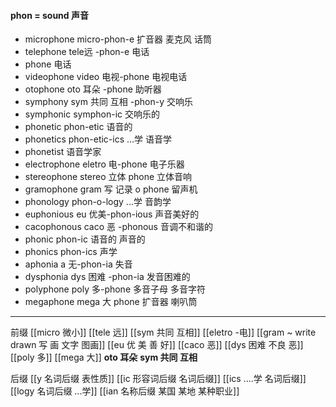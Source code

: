 #### phon = sound 声音

- microphone micro-phon-e 扩音器 麦克风 话筒
- telephone tele远 -phon-e 电话
- phone 电话
- videophone video 电视-phone 电视电话
- otophone oto 耳朵 -phone 助听器
- symphony sym 共同 互相 -phon-y 交响乐 
- symphonic  symphon-ic 交响乐的
- phonetic phon-etic 语音的
- phonetics phon-etic-ics ...学 语音学
- phonetist 语音学家
- electrophone eletro 电-phone 电子乐器
- stereophone stereo 立体 phone 立体音响
- gramophone gram 写 记录 o phone 留声机
- phonology phon-o-logy ...学 音韵学
- euphonious eu 优美-phon-ious 声音美好的
- cacophonous caco 恶 -phonous 音调不和谐的
- phonic phon-ic 语音的 声音的
- phonics phon-ics 声学
- aphonia a 无-phon-ia  失音
- dysphonia dys 困难 -phon-ia 发音困难的
- polyphone poly 多-phone 多音子母 多音字符 
- megaphone  mega 大 phone  扩音器 喇叭筒

---
前缀
[[micro 微小]]
[[tele 远]]
[[sym 共同 互相]]
[[eletro -电]]
[[gram ~ write drawn 写 画 文字 图画]]
[[eu 优 美 善 好]]
[[caco 恶]]
[[dys 困难 不良 恶]]
[[poly 多]]
[[mega 大]]
**oto 耳朵**
**sym 共同 互相**


后缀
[[y 名词后缀 表性质]]
[[ic 形容词后缀 名词后缀]]
[[ics ....学 名词后缀]]
[[logy 名词后缀   ...学]]
[[ian 名称后缀 某国 某地 某种职业]]